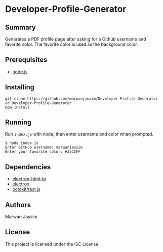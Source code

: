 # Developer-Profile-Generator

## Summary
Generates a PDF profile page after asking for a Github username and favorite color. The favorite color is used as the background color.

## Prerequisites
- [node.js](https://nodejs.org/)

## Installing
```
git clone https://github.com/marwanjassim/Developer-Profile-Generator
cd Developer-Profile-Generator
npm install
```

## Running
Run `index.js` with node, then enter username and color when prompted.
```
$ node index.js
Enter GitHub username: marwanjassim
Enter your favorite color: #33CCFF
```

## Dependencies
- [electron-html-to](https://www.npmjs.com/package/electron-html-to)
- [electron](https://www.npmjs.com/package/electron)
- [octokit/rest.js](https://github.com/octokit/rest.js)

## Authors
Marwan Jassim

## License
This project is licensed under the ISC License.
